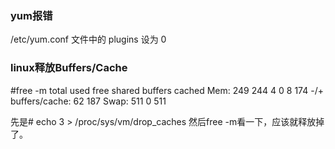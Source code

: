 ### yum报错
/etc/yum.conf 文件中的 plugins 设为 0

### linux释放Buffers/Cache
#free -m
total used free shared buffers cached
Mem: 249 244 4 0 8 174
-/+ buffers/cache: 62 187
Swap: 511 0 511

先是# echo 3 > /proc/sys/vm/drop_caches
然后free -m看一下，应该就释放掉了。
